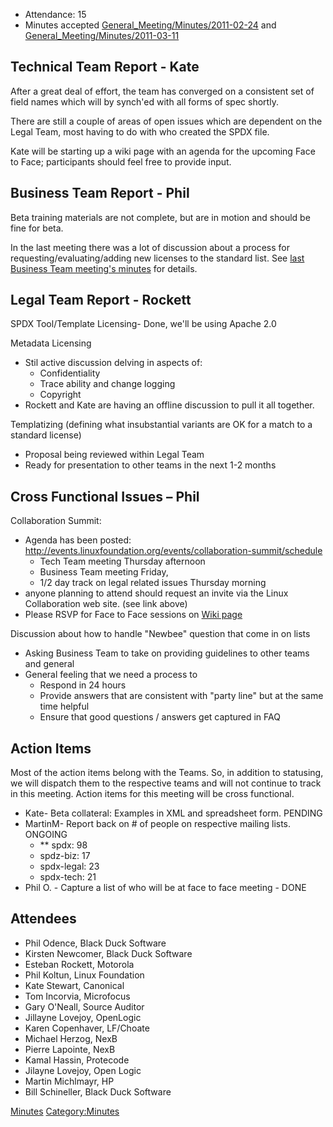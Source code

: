   - Attendance: 15
  - Minutes accepted
    [General\_Meeting/Minutes/2011-02-24](General_Meeting/Minutes/2011-02-24 "wikilink")
    and
    [General\_Meeting/Minutes/2011-03-11](General_Meeting/Minutes/2011-03-11 "wikilink")

## Technical Team Report - Kate

After a great deal of effort, the team has converged on a consistent set
of field names which will by synch'ed with all forms of spec shortly.

There are still a couple of areas of open issues which are dependent on
the Legal Team, most having to do with who created the SPDX file.

Kate will be starting up a wiki page with an agenda for the upcoming
Face to Face; participants should feel free to provide input.

## Business Team Report - Phil

Beta training materials are not complete, but are in motion and should
be fine for beta.

In the last meeting there was a lot of discussion about a process for
requesting/evaluating/adding new licenses to the standard list. See
[last Business Team meeting's
minutes](Business_Team/Minutes/2011-03-17 "wikilink") for details.

## Legal Team Report - Rockett

SPDX Tool/Template Licensing- Done, we'll be using Apache 2.0

Metadata Licensing

  - Stil active discussion delving in aspects of:
      - Confidentiality
      - Trace ability and change logging
      - Copyright
  - Rockett and Kate are having an offline discussion to pull it all
    together.

Templatizing (defining what insubstantial variants are OK for a match to
a standard license)

  - Proposal being reviewed within Legal Team
  - Ready for presentation to other teams in the next 1-2 months

## Cross Functional Issues – Phil

Collaboration Summit:

  - Agenda has been posted:
    <http://events.linuxfoundation.org/events/collaboration-summit/schedule>
      - Tech Team meeting Thursday afternoon
      - Business Team meeting Friday,
      - 1/2 day track on legal related issues Thursday morning
  - anyone planning to attend should request an invite via the Linux
    Collaboration web site. (see link above)
  - Please RSVP for Face to Face sessions on [Wiki
    page](Old/Linux_Collaboration_Summit_2011 "wikilink")

Discussion about how to handle "Newbee" question that come in on lists

  - Asking Business Team to take on providing guidelines to other teams
    and general
  - General feeling that we need a process to
      - Respond in 24 hours
      - Provide answers that are consistent with "party line" but at the
        same time helpful
      - Ensure that good questions / answers get captured in FAQ

## Action Items

Most of the action items belong with the Teams. So, in addition to
statusing, we will dispatch them to the respective teams and will not
continue to track in this meeting. Action items for this meeting will be
cross functional.

  - Kate- Beta collateral: Examples in XML and spreadsheet form. PENDING
  - MartinM- Report back on \# of people on respective mailing lists.
    ONGOING
      - \*\* spdx: 98
      - spdz-biz: 17
      - spdx-legal: 23
      - spdx-tech: 21
  - Phil O. - Capture a list of who will be at face to face meeting -
    DONE

## Attendees

  - Phil Odence, Black Duck Software
  - Kirsten Newcomer, Black Duck Software
  - Esteban Rockett, Motorola
  - Phil Koltun, Linux Foundation
  - Kate Stewart, Canonical
  - Tom Incorvia, Microfocus
  - Gary O'Neall, Source Auditor
  - Jillayne Lovejoy, OpenLogic
  - Karen Copenhaver, LF/Choate
  - Michael Herzog, NexB
  - Pierre Lapointe, NexB
  - Kamal Hassin, Protecode
  - Jilayne Lovejoy, Open Logic
  - Martin Michlmayr, HP
  - Bill Schineller, Black Duck Software

[Minutes](Category:General "wikilink")
[Category:Minutes](Category:Minutes "wikilink")
